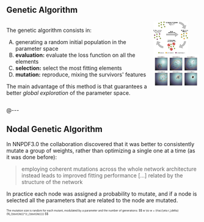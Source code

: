 ## Genetic Algorithm

<div style="display: flex">
  <div>
    <p>
      The genetic algorithm consists in:
    </p>
    <ol style="list-style-type: upper-latin">
      <li>
        generating a random initial population in the parameter space
      </li>
      <li>
        <strong>evaluation:</strong> evaluate the loss function on all the elements
      </li>
      <li>
        <strong>selection:</strong> select the most fitting elements
      </li>
      <li>
        <strong>mutation:</strong> reproduce, mixing the survivors' features
      </li>
    </ol>
    <p>The main advantage of this method is that guarantees a better 
    <em>global exploration</em> of the parameter space.</p>
  </div>
  <div style="height: 12em">
  <img src="assets/ga-flow.png" alt="flow diagram" style="height: 50%">
  <img src="assets/ga-evolution.png" alt="evolution" style="height: 50%">
  </div>
</div>

@---

## Nodal Genetic Algorithm

In NNPDF3.0 the collaboration discovered that it was better to consistently mutate
a group of weights, rather than optimizing a single one at a time (as it was
done before):

> employing coherent mutations across the whole network architecture instead
> leads to improved fitting performance [...] related by the structure of the
> network

<p>
  In practice each node was assigned a probability to mutate, and if a node is
  selected all the parameters that are related to the node are mutated.
</p>
<p style="font-size: 0.5em">
  The mutation size is random for each mutant, modulated by a parameter and the
  number of generations:
  $$
  w \to w + \frac{\eta r_\delta}{N_{\text{ite}}^{r_{\text{ite}}}}
  $$
</p>
